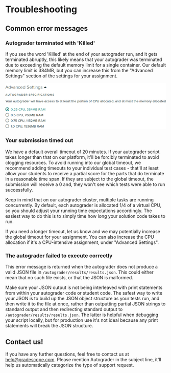 # Troubleshooting

## Common error messages

### Autograder terminated with 'Killed'

If you see the word 'Killed' at the end of your autograder run, and it gets
terminated abruptly, this likely means that your autograder was terminated due
to exceeding the default memory limit for a single container. Our default memory
limit is 384MB, but you can increase this from the "Advanced Settings" section
of the settings for your assignment.

[![Advanced Settings](advanced_settings.png)](advanced_settings.png)

### Your submission timed out

We have a default overall timeout of 20 minutes. If your autograder script takes
longer than that on our platform, it'll be forcibly terminated to avoid clogging
resources. To avoid running into our global timeout, we recommend adding
timeouts to your individual test cases - that'll at least allow your students to
receive a partial score for the parts that do terminate in a reasonable time
span. If they are subject to the global timeout, the submission will receive a 0
and, they won't see which tests were able to run successfully.

Keep in mind that on our autograder cluster, multiple tasks are running
concurrently. By default, each autograder is allocated 1/4 of a virtual CPU, so
you should adjust your running time expectations accordingly. The easiest way to
do this is to simply time how long your solution code takes to run.

If you need a longer timeout, let us know and we may potentially increase the
global timeout for your assignment. You can also increase the CPU allocation if
it's a CPU-intensive assignment, under "Advanced Settings".

### The autograder failed to execute correctly

This error message is returned when the autograder does not produce a valid JSON
file in `/autograder/results/results.json`. This could either mean that no such
file exists, or that the JSON is malformed.

Make sure your JSON output is not being interleaved with print statements from
within your autograder code or student code. The safest way to write your JSON
is to build up the JSON object structure as your tests run, and then write it to
the file at once, rather than outputting partial JSON strings to standard output
and then redirecting standard output to `/autograder/results/results.json`. The
latter is helpful when debugging your script locally, but for production use
it's not ideal because any print statements will break the JSON structure.


## Contact us!

If you have any further questions, feel free to contact us
at [help@gradescope.com](mailto:help@gradescope.com). Please mention Autograder
in the subject line, it'll help us automatically categorize the type of support
request.
